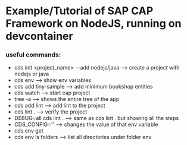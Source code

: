 <h1>Example/Tutorial of SAP CAP Framework on NodeJS, running on devcontainer</h1>

<h3>useful commands:</h3>

- cds init <project_name> --add nodejs/java --> create a project with nodejs or java
- cds env --> show env variables
- cds add tiny-sample --> add minimum bookshop entities
- cds watch --> start cap project 
- tree -a --> shows the entire tree of the app
- cds add lint --> add lint to the project
- cds lint . --> verify the project
- DEBUG=all cds lint . --> same as cds lint . but showing all the steps
- CDS_CONFIG='<variable to be changed>' --> changes the value of that env variable
- cds env get <variable>
- cds env ls folders --> list all directories under folder env 